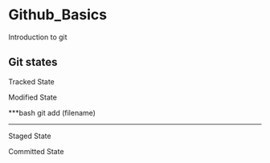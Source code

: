 # Github_Basics
Introduction to git

## Git states
Tracked State


Modified State

  ***bash
      git add (filename)
  ***

Staged State

Committed State